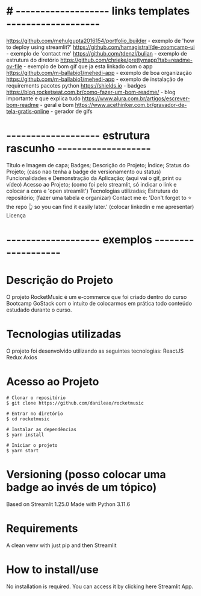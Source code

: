 # # ------------------- links templates ------------------- #
https://github.com/mehulgupta2016154/portfolio_builder -  exemplo de 'how to deploy using streamlit?'
https://github.com/hamagistral/de-zoomcamp-ui - exemplo de 'contact me'
https://github.com/tdenzl/bulian - exemplo de estrutura do diretório
https://github.com/chrieke/prettymapp?tab=readme-ov-file - exemplo de bom gif que ja esta linkado com o app
https://github.com/m-ballabio1/mehedi-app - exemplo de boa organização
https://github.com/m-ballabio1/mehedi-app - exemplo de instalação de requirements pacotes python
https://shields.io - badges
https://blog.rocketseat.com.br/como-fazer-um-bom-readme/ - blog importante e que explica tudo
https://www.alura.com.br/artigos/escrever-bom-readme - geral e bom
https://www.acethinker.com.br/gravador-de-tela-gratis-online - gerador de gifs



# ------------------- estrutura rascunho ------------------- #
Título e Imagem de capa;
Badges;
Descrição do Projeto;
Índice;
Status do Projeto; (caso nao tenha a badge de versionamento ou status)
Funcionalidades e Demonstração da Aplicação; (aqui vai o gif, print ou vídeo)
Acesso ao Projeto; (como foi pelo streamlit, só indicar o link e colocar a cora e 'open streamlit')
Tecnologias utilizadas;
Estrutura do repositório; (fazer uma tabela e organizar)
Contact me e: 'Don't forget to ⭐️ the repo 👆 so you can find it easily later.' (colocar linkedin e me apresentar)
Licença 

# ------------------- exemplos ------------------- #
# Descrição do Projeto
O projeto RocketMusic é um e-commerce que foi criado dentro do curso Bootcamp GoStack com o intuito de colocarmos em prática todo conteúdo estudado durante o curso.

# Tecnologias utilizadas
O projeto foi desenvolvido utilizando as seguintes tecnologias:
ReactJS
Redux
Axios

# Acesso ao Projeto
    # Clonar o repositório
    $ git clone https://github.com/danileao/rocketmusic

    # Entrar no diretório
    $ cd rocketmusic

    # Instalar as dependências
    $ yarn install

    # Iniciar o projeto
    $ yarn start

# Versioning (posso colocar uma badge ao invés de um tópico)
Based on Streamlit 1.25.0
Made with Python 3.11.6

# Requirements
A clean venv with just pip and then Streamlit

# How to install/use
No installation is required. You can access it by clicking here Streamlit App.
